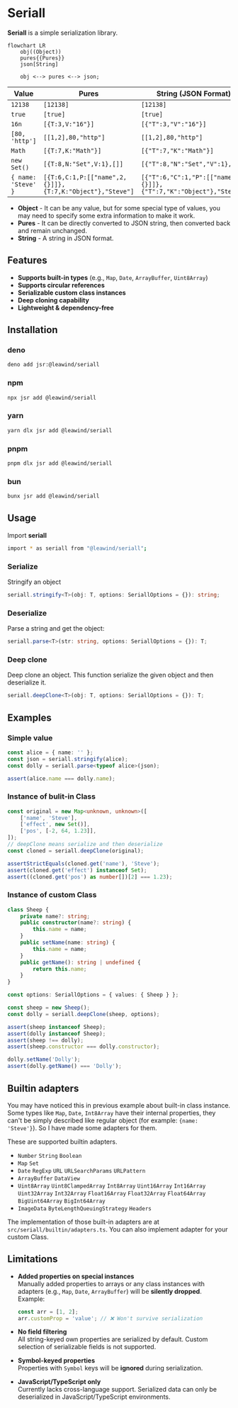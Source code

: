 # Seriall

**Seriall** is a simple serialization library.

```mermaid
flowchart LR
	obj((Object))
	pures{{Pures}}
	json[String]

	obj <--> pures <--> json;
```

| Value               | Pures                                                    | String (JSON Format)                                               |
| ------------------- | -------------------------------------------------------- | ------------------------------------------------------------------ |
| `12138`             | `[12138]`                                                | `[12138]`                                                          |
| `true`              | `[true]`                                                 | `[true]`                                                           |
| `16n`               | `[{T:3,V:"16"}]`                                         | `[{"T":3,"V":"16"}]`                                               |
| `[80, 'http']`      | `[[1,2],80,"http"]`                                      | `[[1,2],80,"http"]`                                                |
| `Math`              | `[{T:7,K:"Math"}]`                                       | `[{"T":7,"K":"Math"}]`                                             |
| `new Set()`         | `[{T:8,N:"Set",V:1},[]]`                                 | `[{"T":8,"N":"Set","V":1},[]]`                                     |
| `{ name: 'Steve' }` | `[{T:6,C:1,P:[["name",2,{}]]},{T:7,K:"Object"},"Steve"]` | `[{"T":6,"C":1,"P":[["name",2,{}]]},{"T":7,"K":"Object"},"Steve"]` |

- **Object** - It can be any value, but for some special type of values, you may need to specify some extra information to make it work.
- **Pures** - It can be directly converted to JSON string, then converted back and remain unchanged.
- **String** - A string in JSON format.

## Features

- **Supports built-in types** (e.g., `Map`, `Date`, `ArrayBuffer`, `Uint8Array`)
- **Supports circular references**
- **Serializable custom class instances**
- **Deep cloning capability**
- **Lightweight & dependency-free**

## Installation

### deno

```bash
deno add jsr:@leawind/seriall
```

### npm

```bash
npx jsr add @leawind/seriall
```

### yarn

```bash
yarn dlx jsr add @leawind/seriall
```

### pnpm

```bash
pnpm dlx jsr add @leawind/seriall
```

### bun

```bash
bunx jsr add @leawind/seriall
```

## Usage

Import **seriall**

```bash
import * as seriall from "@leawind/seriall";
```

### Serialize

Stringify an object

```ts
seriall.stringify<T>(obj: T, options: SeriallOptions = {}): string;
```

### Deserialize

Parse a string and get the object:

```ts
seriall.parse<T>(str: string, options: SeriallOptions = {}): T;
```

### Deep clone

Deep clone an object. This function serialize the given object and then deserialize it.

```ts
seriall.deepClone<T>(obj: T, options: SeriallOptions = {}): T;
```

## Examples

### Simple value

```ts
const alice = { name: '' };
const json = seriall.stringify(alice);
const dolly = seriall.parse<typeof alice>(json);

assert(alice.name === dolly.name);
```

### Instance of bulit-in Class

```typescript
const original = new Map<unknown, unknown>([
	['name', 'Steve'],
	['effect', new Set()],
	['pos', [-2, 64, 1.23]],
]);
// deepClone means serialize and then deserialize
const cloned = seriall.deepClone(original);

assertStrictEquals(cloned.get('name'), 'Steve');
assert(cloned.get('effect') instanceof Set);
assert((cloned.get('pos') as number[])[2] === 1.23);
```

### Instance of custom Class

```ts
class Sheep {
	private name?: string;
	public constructor(name?: string) {
		this.name = name;
	}
	public setName(name: string) {
		this.name = name;
	}
	public getName(): string | undefined {
		return this.name;
	}
}

const options: SeriallOptions = { values: { Sheep } };

const sheep = new Sheep();
const dolly = seriall.deepClone(sheep, options);

assert(sheep instanceof Sheep);
assert(dolly instanceof Sheep);
assert(sheep !== dolly);
assert(sheep.constructor === dolly.constructor);

dolly.setName('Dolly');
assert(dolly.getName() === 'Dolly');
```

## Builtin adapters

You may have noticed this in previous example about built-in class instance. Some types like `Map`, `Date`, `Int8Array` have their internal properties, they can't be simply described like regular object (for example: `{name: 'Steve'}`). So I have made some adapters for them.

These are supported builtin adapters.

- `Number` `String` `Boolean`
- `Map` `Set`
- `Date` `RegExp` `URL` `URLSearchParams` `URLPattern`
- `ArrayBuffer` `DataView`
- `Uint8Array` `Uint8ClampedArray` `Int8Array` `Uint16Array` `Int16Array` `Uint32Array` `Int32Array` `Float16Array` `Float32Array` `Float64Array` `BigUint64Array` `BigInt64Array`
- `ImageData` `ByteLengthQueuingStrategy` `Headers`

The implementation of those built-in adapters are at `src/seriall/builtin/adapters.ts`. You can also implement adapter for your custom Class.

## Limitations

- **Added properties on special instances**\
  Manually added properties to arrays or any class instances with adapters (e.g., `Map`, `Date`, `ArrayBuffer`) will be **silently dropped**.\
  Example:

  ```ts
  const arr = [1, 2];
  arr.customProp = 'value'; // ❌ Won't survive serialization
  ```

- **No field filtering**\
  All string-keyed own properties are serialized by default. Custom selection of serializable fields is not supported.

- **Symbol-keyed properties**\
  Properties with `Symbol` keys will be **ignored** during serialization.

- **JavaScript/TypeScript only**\
  Currently lacks cross-language support. Serialized data can only be deserialized in JavaScript/TypeScript environments.
